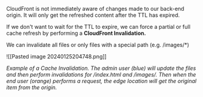 CloudFront is not immediately aware of changes made to our back-end origin. It will only get the refreshed content after the TTL has expired.

If we don't want to wait for the TTL to expire, we can force a partial or full cache refresh by performing a **CloudFront Invalidation.**

We can invalidate all files or only files with a special path (e.g. /images/*)

![[Pasted image 20240125204748.png]]

*Example of a Cache Invalidation. The admin user (blue) will update the files and then perform invalidations for /index.html and /images/. Then when the end user (orange) performs a request, the edge location will get the original item from the origin.*